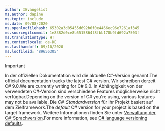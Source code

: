 ```yaml
---
author: IEvangelist
ms.author: dapine
ms.topic: include
ms.date: 09/08/2020
ms.openlocfilehash: 65302a3d05455d692b6f0e4466ec96e7261af345
ms.sourcegitcommit: 1e8382d0ce8b5515864f8fbb178b9fd692a7503f
ms.translationtype: HT
ms.contentlocale: de-DE
ms.lasthandoff: 09/10/2020
ms.locfileid: "89656305"
---
```

> [!IMPORTANT]
> <span data-ttu-id="013f7-101">In der offiziellen Dokumentation wird die aktuelle C#-Version genannt.</span><span class="sxs-lookup"><span data-stu-id="013f7-101">The official documentation tracks the latest C# version.</span></span> <span data-ttu-id="013f7-102">Wir schreiben derzeit C# 9.0.</span><span class="sxs-lookup"><span data-stu-id="013f7-102">We are currently writing for C# 9.0.</span></span> <span data-ttu-id="013f7-103">In Abhängigkeit von der verwendeten C#-Version sind verschiedene Features möglicherweise nicht verfügbar.</span><span class="sxs-lookup"><span data-stu-id="013f7-103">Depending on the version of C# you're using, various features may not be available.</span></span> <span data-ttu-id="013f7-104">Die *C#-Standardversion* für Ihr Projekt basiert auf dem Zielframework.</span><span class="sxs-lookup"><span data-stu-id="013f7-104">The *default* C# version for your project is based on the target framework.</span></span> <span data-ttu-id="013f7-105">Weitere Informationen finden Sie unter [Verwaltung der C#-Sprachversion](../language-reference/configure-language-version.md#defaults).</span><span class="sxs-lookup"><span data-stu-id="013f7-105">For more information, see [C# language versioning defaults](../language-reference/configure-language-version.md#defaults).</span></span>
